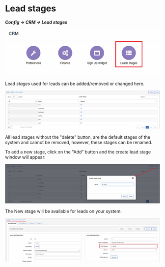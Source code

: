Lead stages
=============
**_Config -> CRM -> Lead stages_**

![icon](icon.png)

Lead *stages* used for leads can be added/removed or changed here.

![list](list.png)

All lead stages without the "delete" button, are the default stages of the system and cannot be removed, however, these stages can be renamed.

To add a new stage, click on the "Add" button and the create lead stage window will appear:

![add](add.png)

The New stage will be available for leads on your system:

![lead](lead.png)
